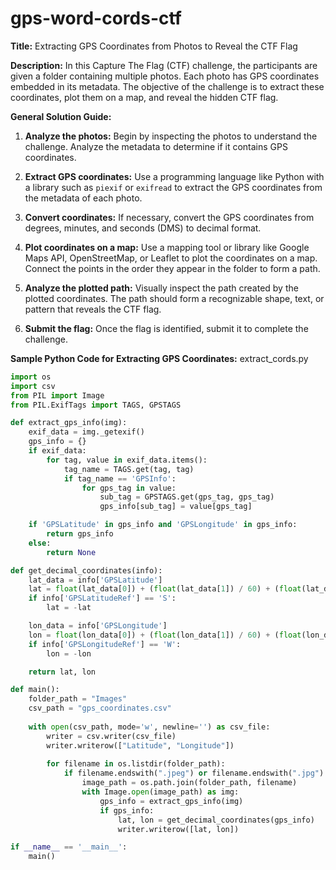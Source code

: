 # gps-word-cords-ctf
**Title:** Extracting GPS Coordinates from Photos to Reveal the CTF Flag

**Description:**
In this Capture The Flag (CTF) challenge, the participants are given a 
folder containing multiple photos. Each photo has GPS coordinates embedded 
in its metadata. The objective of the challenge is to extract these 
coordinates, plot them on a map, and reveal the hidden CTF flag.

**General Solution Guide:**

1. **Analyze the photos:** Begin by inspecting the photos to understand 
the challenge. Analyze the metadata to determine if it contains GPS 
coordinates.

2. **Extract GPS coordinates:** Use a programming language like Python 
with a library such as `piexif` or `exifread` to extract the GPS 
coordinates from the metadata of each photo.

3. **Convert coordinates:** If necessary, convert the GPS coordinates from 
degrees, minutes, and seconds (DMS) to decimal format.

4. **Plot coordinates on a map:** Use a mapping tool or library like 
Google Maps API, OpenStreetMap, or Leaflet to plot the coordinates on a 
map. Connect the points in the order they appear in the folder to form a 
path.

5. **Analyze the plotted path:** Visually inspect the path created by the 
plotted coordinates. The path should form a recognizable shape, text, or 
pattern that reveals the CTF flag.

6. **Submit the flag:** Once the flag is identified, submit it to complete 
the challenge.

**Sample Python Code for Extracting GPS Coordinates:**
extract_cords.py

```python
import os
import csv
from PIL import Image
from PIL.ExifTags import TAGS, GPSTAGS

def extract_gps_info(img):
    exif_data = img._getexif()
    gps_info = {}
    if exif_data:
        for tag, value in exif_data.items():
            tag_name = TAGS.get(tag, tag)
            if tag_name == 'GPSInfo':
                for gps_tag in value:
                    sub_tag = GPSTAGS.get(gps_tag, gps_tag)
                    gps_info[sub_tag] = value[gps_tag]

    if 'GPSLatitude' in gps_info and 'GPSLongitude' in gps_info:
        return gps_info
    else:
        return None

def get_decimal_coordinates(info):
    lat_data = info['GPSLatitude']
    lat = float(lat_data[0]) + (float(lat_data[1]) / 60) + (float(lat_data[2]) / 3600)
    if info['GPSLatitudeRef'] == 'S':
        lat = -lat

    lon_data = info['GPSLongitude']
    lon = float(lon_data[0]) + (float(lon_data[1]) / 60) + (float(lon_data[2]) / 3600)
    if info['GPSLongitudeRef'] == 'W':
        lon = -lon

    return lat, lon

def main():
    folder_path = "Images"
    csv_path = "gps_coordinates.csv"
    
    with open(csv_path, mode='w', newline='') as csv_file:
        writer = csv.writer(csv_file)
        writer.writerow(["Latitude", "Longitude"])
        
        for filename in os.listdir(folder_path):
            if filename.endswith(".jpeg") or filename.endswith(".jpg"):
                image_path = os.path.join(folder_path, filename)
                with Image.open(image_path) as img:
                    gps_info = extract_gps_info(img)
                    if gps_info:
                        lat, lon = get_decimal_coordinates(gps_info)
                        writer.writerow([lat, lon])

if __name__ == '__main__':
    main()


